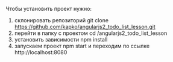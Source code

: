 Чтобы установить проект нужно:

1) склонировать репозиторий git clone https://github.com/kapko/angularjs2_todo_list_lesson.git
2) перейти в папку с проектом cd  /angularjs2_todo_list_lesson
3) установить зависимости npm install 
4) запускаем проект npm start и переходим по ссылке http://localhost:8080

